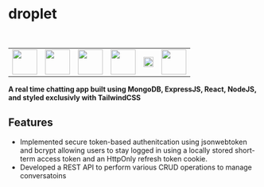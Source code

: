 # droplet

<table>
<tr>
<td valign="top"><img src="https://user-images.githubusercontent.com/54665027/231559480-cc8c4a98-5f8e-471c-a80f-4fcd01856bb5.png" width="50" > </td> &nbsp;
<td><img src="https://user-images.githubusercontent.com/54665027/231560707-95150eb4-a388-4cbd-ab52-b42bdf912751.png" width="50" > </td>      &nbsp;&nbsp; 
<td><img src="https://user-images.githubusercontent.com/54665027/231560889-71940afb-95b5-45b1-a8af-0eb0efded9b1.png" width="50" > </td> &nbsp; &nbsp;
<td><img src="https://user-images.githubusercontent.com/54665027/231561898-af4f844e-404f-408e-bc90-71990c57243c.png" width="50" > </td> &nbsp; 
<td><img src="https://user-images.githubusercontent.com/54665027/231563707-efe00299-cc57-475a-aca5-ed1d8c9df25f.png" width="20"> </td> &nbsp;
<td><img src="https://user-images.githubusercontent.com/54665027/231562214-78102b25-036c-417e-b222-bcf6ce9d46b6.png" width="50"> </td>
</tr>
</table>


 **A real time chatting app built using MongoDB, ExpressJS, React, NodeJS, and styled exclusivly with TailwindCSS**
 
## Features

* Implemented secure token-based authenitcation using jsonwebtoken and bcrypt allowing users to stay logged in using a locally stored short-term access token and an HttpOnly refresh token cookie.
* Developed a REST API to perform various CRUD operations to manage conversatoins 
